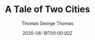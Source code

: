 ---
title: "A Tale of Two Cities"
author: "Thomas George Thomas"
date: 2020-08-19T00:00:00Z
draft: false
featuredLink: "https://medium.com/analytics-vidhya/a-tale-of-two-cities-clustering-neighborhoods-of-london-and-paris-5328f69cd8b6"
tags:
  - Machine Learning
  - Clustering Algorithms
  - Data Science
featured: true
image: /images/paris.jpg
description: ""
toc: 
summary: Clustering Neighborhoods of London and Paris using Machine Learning
---